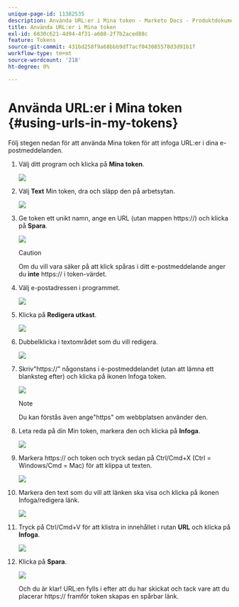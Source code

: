 ```yaml
---
unique-page-id: 11382535
description: Använda URL:er i Mina token - Marketo Docs - Produktdokumentation
title: Använda URL:er i Mina token
exl-id: 6830c621-4d94-4f31-a608-2f7b2aced88c
feature: Tokens
source-git-commit: 431bd258f9a68bbb9df7acf043085578d3d91b1f
workflow-type: tm+mt
source-wordcount: '218'
ht-degree: 0%

---
```


# Använda URL:er i Mina token {#using-urls-in-my-tokens}

Följ stegen nedan för att använda Mina token för att infoga URL:er i dina e-postmeddelanden.

1. Välj ditt program och klicka på **Mina token**.

   ![](assets/one-4.png)

1. Välj **Text** Min token, dra och släpp den på arbetsytan.

   ![](assets/two-4.png)

1. Ge token ett unikt namn, ange en URL (utan mappen https://) och klicka på **Spara**.

   ![](assets/three-4.png)

   >[!CAUTION]
   >
   >Om du vill vara säker på att klick spåras i ditt e-postmeddelande anger du **inte** https:// i token-värdet.

1. Välj e-postadressen i programmet.

   ![](assets/four-3.png)

1. Klicka på **Redigera utkast**.

   ![](assets/five-3.png)

1. Dubbelklicka i textområdet som du vill redigera.

   ![](assets/six-1.png)

1. Skriv&quot;https://&quot; någonstans i e-postmeddelandet (utan att lämna ett blanksteg efter) och klicka på ikonen Infoga token.

   ![](assets/seven.png)

   >[!NOTE]
   >
   >Du kan förstås även ange&quot;https&quot; om webbplatsen använder den.

1. Leta reda på din Min token, markera den och klicka på **Infoga**.

   ![](assets/eight.png)

1. Markera https:// och token och tryck sedan på Ctrl/Cmd+X (Ctrl = Windows/Cmd = Mac) för att klippa ut texten.

   ![](assets/nine.png)

1. Markera den text som du vill att länken ska visa och klicka på ikonen Infoga/redigera länk.

   ![](assets/ten.png)

1. Tryck på Ctrl/Cmd+V för att klistra in innehållet i rutan **URL** och klicka på **Infoga**.

   ![](assets/eleven.png)

1. Klicka på **Spara**.

   ![](assets/twelve.png)

   Och du är klar! URL:en fylls i efter att du har skickat och tack vare att du placerar https:// framför token skapas en spårbar länk.
